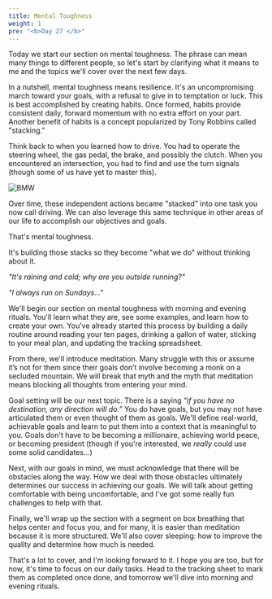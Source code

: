 ```yaml
---
title: Mental Toughness
weight: 1
pre: "<b>Day 27 </b>"
---
```


Today we start our section on mental toughness. The phrase can mean many things to different people, so let's start by clarifying what it means to me and the topics we'll cover over the next few days.

In a nutshell, mental toughness means resilience. It's an uncompromising march toward your goals, with a refusal to give in to temptation or luck. This is best accomplished by creating habits. Once formed, habits provide consistent daily, forward momentum with no extra effort on your part. Another benefit of habits is a concept popularized by Tony Robbins called "stacking.”

Think back to when you learned how to drive. You had to operate the steering wheel, the gas pedal, the brake, and possibly the clutch. When you encountered an intersection, you had to find and use the turn signals (though some of us have yet to master this).

![BMW](/images/bmw.png)

Over time, these independent actions became "stacked" into one task you now call driving. We can also leverage this same technique in other areas of our life to accomplish our objectives and goals.

That's mental toughness.

It's building those stacks so they become "what we do" without thinking about it.

_"It's raining and cold; why are you outside running?"_

_"I always run on Sundays..."_

We'll begin our section on mental toughness with morning and evening rituals. You'll learn what they are, see some examples, and learn how to create your own. You've already started this process by building a daily routine around reading your ten pages, drinking a gallon of water, sticking to your meal plan, and updating the tracking spreadsheet.

From there, we'll introduce meditation. Many struggle with this or assume it’s not for them since their goals don’t involve becoming a monk on a secluded mountain. We will break that myth and the myth that meditation means blocking all thoughts from entering your mind.

Goal setting will be our next topic. There is a saying _"if you have no destination, any direction will do.”_ You do have goals, but you may not have articulated them or even thought of them as goals. We'll define real-world, achievable goals and learn to put them into a context that is meaningful to you. Goals don't have to be becoming a millionaire, achieving world peace, or becoming president (though if you're interested, we _really_ could use some solid candidates...)

Next, with our goals in mind, we must acknowledge that there will be obstacles along the way. How we deal with those obstacles ultimately determines our success in achieving our goals. We will talk about getting comfortable with being uncomfortable, and I've got some really fun challenges to help with that.

Finally, we'll wrap up the section with a segment on box breathing that helps center and focus you, and for many, it is easier than meditation because it is more structured. We'll also cover sleeping: how to improve the quality and determine how much is needed.

That's a lot to cover, and I'm looking forward to it. I hope you are too, but for now, it's time to focus on our daily tasks. Head to the tracking sheet to mark them as completed once done, and tomorrow we'll dive into morning and evening rituals.

